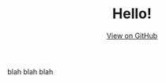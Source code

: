 <body>
    <header>
      <div class="container">
        <h1>Hello!</h1>
        <section id="repo-link">  
          <a href="https://github.com/johnchandlerwatson/handnav" class="btn btn-github"><span class="icon"></span>View on GitHub</a>
        </section>
      </div>
    </header>
    <div class="container">
      <p>blah blah blah</p>
    </div>
</body>
